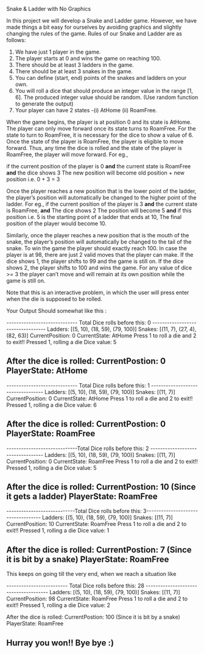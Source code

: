 Snake & Ladder with No Graphics


In this project we will develop a Snake and Ladder game. However, we have made things a bit easy for ourselves by avoiding graphics and slightly changing the rules of the game. Rules of our Snake and Ladder are as follows:
1) We have just 1 player in the game.
2) The player starts at 0 and wins the game on reaching 100.
3) There should be at least 3 ladders in the game. 
4) There should be at least 3 snakes in the game. 
5) You can define (start, end)  points of the snakes and ladders on your own. 
6) You will roll a dice that should produce an integer value in the range [1, 6]. The produced integer value should be random. (Use random function to generate the output)
7) Your player can have 2 states -(i) AtHome (ii) RoamFree. 

When the game begins, the player is at position 0 and its state is AtHome.
The player can only move forward once its state turns to RoamFree. For the state to turn to RoamFree, it is necessary for the dice to show a value of 6. 
Once the state of the player is RoamFree, the player is eligible to move forward. Thus, any time the dice is rolled and the state of the player is RoamFree, the player will move forward. For eg.,
 
 
 if the current position of the player is 0 **and** the current state is RoamFree **and** the dice shows 3
	The new position will become old position + new position i.e. 0 + 3 = 3
	
Once the player reaches a new position that is the lower point of the ladder, the player’s position will automatically be changed to the higher point of the ladder. For eg., 
	if the current position of the player is 3 **and** the current state is RoamFree, **and** The dice shows 2
		The position will become 5 **and** 
		if this position i.e. 5 is the starting point of a ladder that ends at 10,
			The final position of the player would become 10.
			
Similarly, once the player reaches a new position that is the mouth of the snake, the player’s position will automatically be changed to the tail of the snake.
To win the game the player should exactly reach 100. In case the player is at 98, there are just 2 valid moves that the player can make. 
	If the dice shows 1, the player shifts to 99 and the game is still on.
	If the dice shows 2, the player shifts to 100 and wins the game.
	For any value of dice >= 3 the player can’t move and will remain at its own position while the game is still on.
	
	


Note that this is an interactive problem, in which the user will press enter when the die is supposed to be rolled.

Your Output Should somewhat like this :


----------------------------- Total Dice rolls before this: 0 ----------------------------------
Ladders: [(5, 10), (18, 59), (79, 100)]
Snakes: [(11, 7), (27, 4), (82, 63)]
CurrentPosition: 0
CurrentState: AtHome
Press 1 to roll a die and 2 to exit!!
Pressed 1, rolling a die
Dice value: 5

After the dice is rolled:
CurrentPostion: 0
PlayerState: AtHome
---------------------------------------------------------------


----------------------------- Total Dice rolls before this: 1 ----------------------------------
Ladders: [(5, 10), (18, 59), (79, 100)]
Snakes: [(11, 7)]
CurrentPosition: 0
CurrentState: AtHome
Press 1 to roll a die and 2 to exit!!
Pressed 1, rolling a die
Dice value: 6

After the dice is rolled:
CurrentPostion: 0
PlayerState: RoamFree
---------------------------------------------------------------

-----------------------------Total Dice rolls before this: 2 ----------------------------------
Ladders: [(5, 10), (18, 59), (79, 100)]
Snakes: [(11, 7)]
CurrentPosition: 0
CurrentState: RoamFree
Press 1 to roll a die and 2 to exit!!
Pressed 1, rolling a die
Dice value: 5

After the dice is rolled:
CurrentPostion: 10 (Since it gets a ladder)
PlayerState: RoamFree
---------------------------------------------------------------

----------------------------Total Dice rolls before this: 3-----------------------------------
Ladders: [(5, 10), (18, 59), (79, 100)]
Snakes: [(11, 7)]
CurrentPosition: 10
CurrentState: RoamFree
Press 1 to roll a die and 2 to exit!!
Pressed 1, rolling a die
Dice value: 1

After the dice is rolled:
CurrentPostion: 7 (Since it is bit by a snake)
PlayerState: RoamFree
---------------------------------------------------------------

This keeps on going till the very end, when we reach a situation like

------------------------- Total Dice rolls before this: 28 --------------------------------------
Ladders: [(5, 10), (18, 59), (79, 100)]
Snakes: [(11, 7)]
CurrentPosition: 98
CurrentState: RoamFree
Press 1 to roll a die and 2 to exit!!
Pressed 1, rolling a die
Dice value: 2

After the dice is rolled:
CurrentPostion: 100 (Since it is bit by a snake)
PlayerState: RoamFree

Hurray you won!! Bye bye :)
---------------------------------------------------------------




